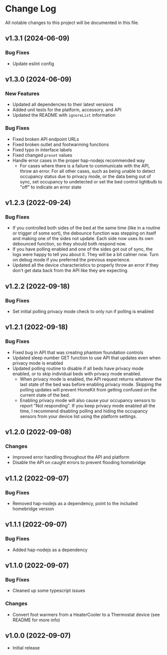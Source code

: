 # Change Log

All notable changes to this project will be documented in this file.

## v1.3.1 (2024-06-09)

### Bug Fixes

- Update eslint config

## v1.3.0 (2024-06-09)

### New Features

- Updated all dependencies to their latest versions
- Added unit tests for the platform, accessory, and API
- Updated the README with `ignoreList` information

### Bug Fixes

- Fixed broken API endpoint URLs
- Fixed broken outlet and footwarming functions
- Fixed typo in interface labels
- Fixed changed `preset` values
- Handle error cases in the proper hap-nodejs recommended way
  - For cases where there is a failure to communicate with the API, throw an error. For all other cases, such as being unable to detect occupancy status due to privacy mode, or the data being out of sync, set occupancy to undetected or set the bed control lightbulb to "off" to indicate an error state

## v1.2.3 (2022-09-24)

### Bug Fixes

- If you controlled both sides of the bed at the same time (like in a routine or trigger of some sort), 
  the debounce function was stepping on itself and making one of the sides not update. Each side now 
  uses its own debounced function, so they should both respond now.
- If you have polling enabled and one of the sides got out of sync, the logs were happy to tell you about it.
  They will be a bit calmer now. Turn on debug mode if you preferred the previous experience.
- Updated all the device characteristics to properly throw an error if they don't get data back from the 
  API like they are expecting. 

## v1.2.2 (2022-09-18)

### Bug Fixes

- Set initial polling privacy mode check to only run if polling is enabled

## v1.2.1 (2022-09-18)

### Bug Fixes

- Fixed bug in API that was creating phantom foundation controls
- Updated sleep number GET function to use API that updates even when privacy mode is enabled
- Updated polling routine to disable if all beds have privacy mode enabled, or to skip individual
  beds with privacy mode enabled. 
  - When privacy mode is enabled, the API request returns whatever the last state of the bed was
    before enabling privacy mode. Skipping the polling updates will prevent HomeKit from getting
    confused on the current state of the bed.
  - Enabling privacy mode will also cause your occupancy sensors to report "Not responding". If
    you keep privacy mode enabled all the time, I recommend disabling polling and hiding the 
    occupancy sensors from your device list using the platform settings. 

## v1.2.0 (2022-09-08)

### Changes

- Improved error handling throughout the API and platform
- Disable the API on caught errors to prevent flooding homebridge

## v1.1.2 (2022-09-07)

### Bug Fixes

- Removed hap-nodejs as a dependency, point to the included homebridge version

## v1.1.1 (2022-09-07)

### Bug Fixes

- Added hap-nodejs as a dependency

## v1.1.0 (2022-09-07)

### Bug Fixes

- Cleaned up some typescript issues

### Changes

- Convert foot warmers from a HeaterCooler to a Thermostat device (see README for more info)

## v1.0.0 (2022-09-07)

- Initial release
